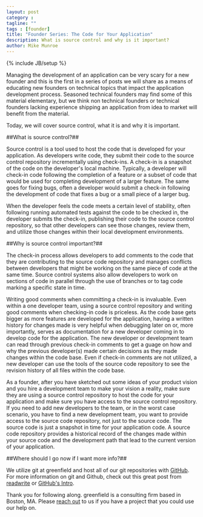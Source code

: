 ```yaml
---
layout: post
category :
tagline: ""
tags : [founder]
title: "Founder Series: The Code for Your Application"
description: What is source control and why is it important?
author: Mike Munroe
---
```

{% include JB/setup %}

Managing the development of an application can be very scary for a new founder and this is the first in a series of
posts we will share as a means of educating new founders on technical topics that impact the application development
process. Seasoned technical founders may find some of this material elementary, but we think non technical founders or
technical founders lacking experience shipping an application from idea to market will benefit from the material.

Today, we will cover source control, what it is and why it is important.

##What is source control?##

Source control is a tool used to host the code that is developed for your application. As developers write code, they
submit their code to the source control repository incrementally using check-ins. A check-in is a snapshot of the code
on the developer's local machine. Typically, a developer will check-in code following the completion of a feature or a
subset of code that would be used for completing development of a larger feature. The same goes for fixing bugs,
often a developer would submit a check-in following the development of code that fixes a bug or a small piece of a
larger bug.

When the developer feels the code meets a certain level of stability, often following running automated tests against
the code to be checked in, the developer submits the check-in, publishing their code to the source control repository,
so that other developers can see those changes, review them, and utilize those changes within their local development
environments.

##Why is source control important?##

The check-in process allows developers to add comments to the code that they are contributing to the source code
repository and manages conflicts between developers that might be working on the same piece of code at the same time.
Source control systems also allow developers to work on sections of code in parallel through the use of branches or to
tag code marking a specific state in time.

Writing good comments when committing a check-in is invaluable. Even within a one developer team, using a source control
repository and writing good comments when checking-in code is priceless. As the code base gets bigger as more features
are developed for the application, having a written history for changes made is very helpful when debugging later on or,
more importantly, serves as documentation for a new developer coming in to develop code for the application. The new
developer or development team can read through previous check-in comments to get a guage on how and why the previous
developer(s) made certain decisions as they made changes within the code base. Even if check-in comments are not
utilized, a new developer can use the tools of the source code repository to see the revision history of all files
within the code base.

As a founder, after you have sketched out some ideas of your product vision and you hire a development team to make your
vision a reality, make sure they are using a source control repository to host the code for your application and make
sure you have access to the source control repository. If you need to add new developers to the team, or in the worst
case scenario, you have to find a new development team, you want to provide access to the source code
repository, not just to the source code. The source code is just a snapshot in time for your application code.
A source code repository provides a historical record of the changes made within your source code and the development
path that lead to the current version of your application.

##Where should I go now if I want more info?##

We utilize git at greenfield and host all of our git repositories with [GitHub](https://github.com/). For more
information on git and Github, check out this great post from
[readwrite](http://readwrite.com/2013/09/30/understanding-github-a-journey-for-beginners-part-1) or
[GitHub's Intro](https://try.github.io/levels/1/challenges/1).

Thank you for following along. greenfield is a consulting firm based in Boston, MA.
Please [reach out](http://greenfieldhq.com/#/?anchor=contact) to us if you have a project that you could use our help
on.

